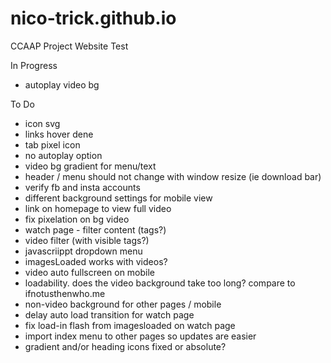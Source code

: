 # nico-trick.github.io
CCAAP Project Website Test

In Progress
- autoplay video bg

To Do
- icon svg
- links hover dene
- tab pixel icon
- no autoplay option
- video bg gradient for menu/text
- header / menu should not change with window resize  (ie download bar)
- verify fb and insta accounts
- different background settings for mobile view
- link on homepage to view full video
- fix pixelation on bg video
- watch page - filter content (tags?)
- video filter (with visible tags?)
- javascriippt dropdown menu
- imagesLoaded works with videos?
- video auto fullscreen on mobile
- loadability. does the video background take too long? compare to ifnotusthenwho.me
- non-video background for other pages / mobile
- delay auto load transition for watch page
- fix load-in flash from imagesloaded on watch page
- import index menu to other pages so updates are easier
- gradient and/or heading icons fixed or absolute?